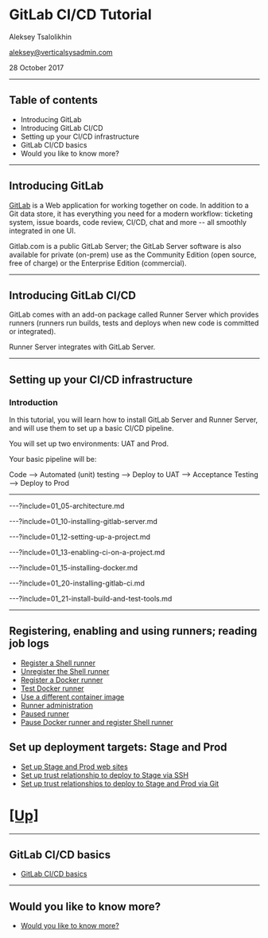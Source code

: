 # GitLab CI/CD Tutorial

Aleksey Tsalolikhin

aleksey@verticalsysadmin.com

28 October 2017

---

## Table of contents

- Introducing GitLab
- Introducing GitLab CI/CD
- Setting up your CI/CD infrastructure
- GitLab CI/CD basics
- Would you like to know more?

---

## Introducing GitLab

[GitLab](https://about.gitlab.com) is a Web application for working together on code. In addition to a Git data store, it has everything you need for a modern workflow: ticketing system, issue boards, code review, CI/CD, chat and more -- all smoothly integrated in one UI.

Gitlab.com is a public GitLab Server; the GitLab Server software is also available for private (on-prem) use as the Community Edition (open source, free of charge) or the Enterprise Edition (commercial).

---
## Introducing GitLab CI/CD

GitLab comes with an add-on package called Runner Server which provides runners (runners run builds, tests and deploys when new code is committed or integrated).

Runner Server integrates with GitLab Server.

---

## Setting up your CI/CD infrastructure

### Introduction

In this tutorial, you will learn how to install GitLab Server and Runner Server, and will use them to set up a basic CI/CD pipeline.

You will set up two environments: UAT and Prod.

Your basic pipeline will be:

Code --> Automated (unit) testing --> Deploy to UAT --> Acceptance Testing --> Deploy to Prod

---

---?include=01_05-architecture.md

---?include=01_10-installing-gitlab-server.md

---?include=01_12-setting-up-a-project.md

---?include=01_13-enabling-ci-on-a-project.md

---?include=01_15-installing-docker.md

---?include=01_20-installing-gitlab-ci.md

---?include=01_21-install-build-and-test-tools.md

---

## Registering, enabling and using runners; reading job logs
- [Register a Shell runner](01_22-registering-our-first-runner.md)
- [Unregister the Shell runner](01_24-unregistering-runners.md)
- [Register a Docker runner](01_25-register-and-enable-Docker-runner.md)
- [Test Docker runner](01_26-test-docker-runner.md)
- [Use a different container image](01_27-change-docker-image.md)
- [Runner administration](01_80-runners-admin.md)
- [Paused runner](01_84-paused-runner.md)
- [Pause Docker runner and register Shell runner](01_86-shell-again.md)

## Set up deployment targets: Stage and Prod
- [Set up Stage and Prod web sites](01_91-set-up-prod-and-stg-web-sites.md)
- [Set up trust relationship to deploy to Stage via SSH](01_92-deploy-using-ssh.md)
- [Set up trust relationships to deploy to Stage and Prod via Git](01_93-deploy-via-git.md)


# [[Up]](../README.md)

---

## GitLab CI/CD basics

- [GitLab CI/CD basics](02-ci-basics/README.md)

---

## Would you like to know more?

- [Would you like to know more?](bookmarks.md)

